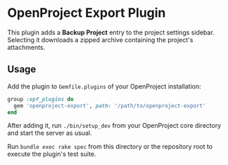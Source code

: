 # OpenProject Export Plugin

This plugin adds a **Backup Project** entry to the project settings sidebar. Selecting it downloads a zipped archive containing the project's attachments.

## Usage
Add the plugin to `Gemfile.plugins` of your OpenProject installation:
```ruby
group :opf_plugins do
  gem 'openproject-export', path: '/path/to/openproject-export'
end
```

After adding it, run `./bin/setup_dev` from your OpenProject core directory and start the server as usual.


Run `bundle exec rake spec` from this directory or the repository root to execute the plugin's test suite.

